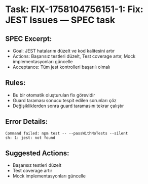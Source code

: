 # Task: FIX-1758104756151-1: Fix: JEST Issues — SPEC task

## SPEC Excerpt:

- Goal: JEST hatalarını düzelt ve kod kalitesini artır
- Actions: Başarısız testleri düzelt, Test coverage artır, Mock implementasyonları güncelle
- Acceptance: Tüm jest kontrolleri başarılı olmalı

## Rules:
- Bu bir otomatik oluşturulan fix görevidir
- Guard taraması sonucu tespit edilen sorunları çöz
- Değişikliklerden sonra guard taramasını tekrar çalıştır

## Error Details:
```
Command failed: npm test -- --passWithNoTests --silent
sh: 1: jest: not found

```

## Suggested Actions:
- Başarısız testleri düzelt
- Test coverage artır
- Mock implementasyonları güncelle
